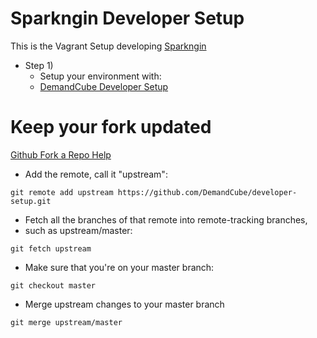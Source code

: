 Sparkngin Developer Setup
=========================

This is the Vagrant Setup developing [Sparkngin](https://github.com/DemandCube/Sparkngin)

- Step 1) 
  - Setup your environment with:
  - [DemandCube Developer Setup](https://github.com/DemandCube/developer-setup)


Keep your fork updated
====
[Github Fork a Repo Help](https://help.github.com/articles/fork-a-repo)


- Add the remote, call it "upstream":

```
git remote add upstream https://github.com/DemandCube/developer-setup.git
```
- Fetch all the branches of that remote into remote-tracking branches,
- such as upstream/master:

```
git fetch upstream
```
- Make sure that you're on your master branch:

```
git checkout master
```
- Merge upstream changes to your master branch

```
git merge upstream/master
```
